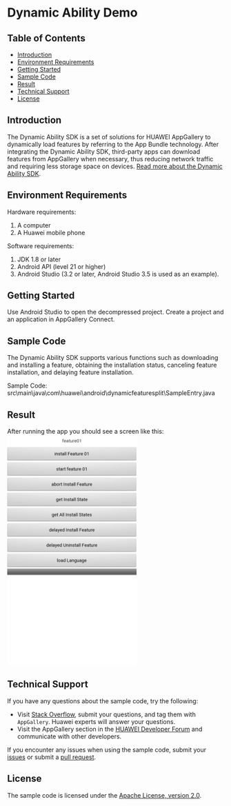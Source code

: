 # Dynamic Ability Demo

## Table of Contents

 * [Introduction](#introduction)
 * [Environment Requirements](#environment-requirements)
 * [Getting Started](#getting-started)
 * [Sample Code](#sample-code)
 * [Result](#result)
 * [Technical Support](#technical-support)
 * [License](#license)

## Introduction
The Dynamic Ability SDK is a set of solutions for HUAWEI AppGallery to dynamically load features by referring to the App Bundle technology. After integrating the Dynamic Ability SDK, third-party apps can download features from AppGallery when necessary, thus reducing network traffic and requiring less storage space on devices.
[Read more about the Dynamic Ability SDK](https://developer.huawei.com/consumer/en/doc/development/AppGallery-connect-Guides/agc-dynamicability-introduction-0000001057944549).

## Environment Requirements
Hardware requirements:
1. A computer
2. A Huawei mobile phone

Software requirements:
1. JDK 1.8 or later
2. Android API (level 21 or higher)
3. Android Studio (3.2 or later, Android Studio 3.5 is used as an example).

## Getting Started
Use Android Studio to open the decompressed project. Create a project and an application in AppGallery Connect.

## Sample Code
The Dynamic Ability SDK supports various functions such as downloading and installing a feature, obtaining the installation status, canceling feature installation, and delaying feature installation.

Sample Code: src\main\java\com\huawei\android\dynamicfeaturesplit\SampleEntry.java

## Result
After running the app you should see a screen like this:
<img src="assets/2020-02-29-12-14-11.png" height="534" width="300" style="max-width:100%;">

## Technical Support
If you have any questions about the sample code, try the following:
- Visit [Stack Overflow](https://stackoverflow.com/users/14194729/appgallery-connect), submit your questions, and tag them with `AppGallery`. Huawei experts will answer your questions.
- Visit the AppGallery section in the [HUAWEI Developer Forum](https://forums.developer.huawei.com/forumPortal/en/home?fid=0101188387844930001) and communicate with other developers.

If you encounter any issues when using the sample code, submit your [issues](https://github.com/AppGalleryConnect/agc-demos/issues) or submit a [pull request](https://github.com/AppGalleryConnect/agc-demos/pulls).

## License
The sample code is licensed under the [Apache License, version 2.0](https://www.apache.org/licenses/LICENSE-2.0).